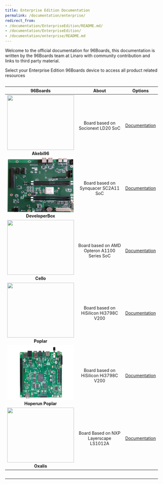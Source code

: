 ```yaml
---
title: Enterprise Edition Documentation
permalink: /documentation/enterprise/
redirect_from:
- /documentation/EnterpriseEdition/README.md/
- /documentation/EnterpriseEdition/
- /documentation/enterprise/README.md
---
```

Welcome to the official documentation for 96Boards, this documentation is written by the 96Boards team at Linaro with community contribution and links to third party material.

Select your Enterprise Edition 96Boards device to access all product related resources
<div style="overflow-x:scroll;" markdown="1">

| 96Boards                                | About                                       | Options                                       |
|:---------------------------------------:|:-------------------------------------------:|:---------------------------------------------:|
| <img src="akebi96/additional-docs/images/images-board/sd/akebi96-top-sd.png" data-canonical-src="akebi96/additional-docs/images/images-board/sd/akebi96-top-sd.png" width="220" height="180" /><br> **Akebi96** | Board based on Socionext LD20 SoC                                           | [Documentation](akebi96/)<br>          |
| <img src="developerbox/additional-docs/images/images-board/sd/developerbox-front-sd.png" data-canonical-src="developerbox/additional-docs/images/images-board/sd/developerbox-front-sd.png" width="220" height="180" /><br> **DeveloperBox** | Board based on Synquacer SC2A11 SoC                                           | [Documentation](developerbox/)<br>          |
| <img src="https://i.imgur.com/Od6HOwS.jpg" data-canonical-src="https://i.imgur.com/Od6HOwS.jpg" width="220" height="180" /><br> **Cello** | Board based on AMD Opteron A1100 Series SoC                                           | [Documentation](cello/)<br>          |
| <img src="poplar/additional-docs/images/images-board/sd/poplar-front-sd.png" data-canonical-src="poplar/additional-docs/images/images-board/sd/poplar-front-sd.png" width="220" height="180" /><br> **Poplar** | Board based on HiSilicon Hi3798C V200   | [Documentation](poplar/)<br>          |
| <img src="poplar-hoperun/additional-docs/images/images-board/sd/poplar-front-sd.png" data-canonical-src="poplar-hoperun/additional-docs/images/images-board/sd/poplar-front-sd.png" width="220" height="180" /><br> **Hoperun Poplar** | Board based on HiSilicon Hi3798C V200   | [Documentation](poplar-hoperun/)<br>          |
| <img src="oxalis/additional-docs/images/images-board/sd/oxalis-front-sd.JPG" data-canonical-src="oxalis/additional-docs/images/images-board/sd/oxalis-front-sd.JPG" width="220" height="180" /><br> **Oxalis** | Board Based on NXP  Layerscape LS1012A | [Documentation](oxalis/)<br>          |

</div>

***
